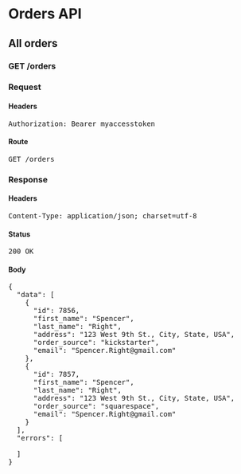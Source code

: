 # Orders API

## All orders

### GET /orders
### Request

#### Headers

<pre>Authorization: Bearer myaccesstoken</pre>

#### Route

<pre>GET /orders</pre>

### Response

#### Headers

<pre>Content-Type: application/json; charset=utf-8</pre>

#### Status

<pre>200 OK</pre>

#### Body

<pre>{
  "data": [
    {
      "id": 7856,
      "first_name": "Spencer",
      "last_name": "Right",
      "address": "123 West 9th St., City, State, USA",
      "order_source": "kickstarter",
      "email": "Spencer.Right@gmail.com"
    },
    {
      "id": 7857,
      "first_name": "Spencer",
      "last_name": "Right",
      "address": "123 West 9th St., City, State, USA",
      "order_source": "squarespace",
      "email": "Spencer.Right@gmail.com"
    }
  ],
  "errors": [

  ]
}</pre>

